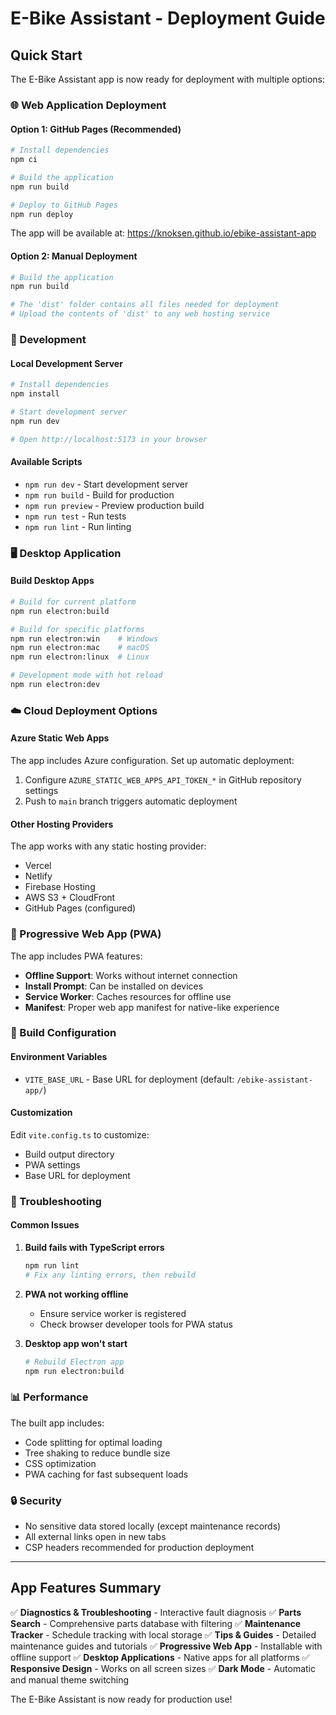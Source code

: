 # E-Bike Assistant - Deployment Guide

## Quick Start

The E-Bike Assistant app is now ready for deployment with multiple options:

### 🌐 Web Application Deployment

#### Option 1: GitHub Pages (Recommended)

```bash
# Install dependencies
npm ci

# Build the application
npm run build

# Deploy to GitHub Pages
npm run deploy
```

The app will be available at: <https://knoksen.github.io/ebike-assistant-app>

#### Option 2: Manual Deployment

```bash
# Build the application
npm run build

# The 'dist' folder contains all files needed for deployment
# Upload the contents of 'dist' to any web hosting service
```

### 🚀 Development

#### Local Development Server

```bash
# Install dependencies
npm install

# Start development server
npm run dev

# Open http://localhost:5173 in your browser
```

#### Available Scripts

- `npm run dev` - Start development server
- `npm run build` - Build for production
- `npm run preview` - Preview production build
- `npm run test` - Run tests
- `npm run lint` - Run linting

### 🖥️ Desktop Application

#### Build Desktop Apps

```bash
# Build for current platform
npm run electron:build

# Build for specific platforms
npm run electron:win    # Windows
npm run electron:mac    # macOS
npm run electron:linux  # Linux

# Development mode with hot reload
npm run electron:dev
```

### ☁️ Cloud Deployment Options

#### Azure Static Web Apps

The app includes Azure configuration. Set up automatic deployment:

1. Configure `AZURE_STATIC_WEB_APPS_API_TOKEN_*` in GitHub repository settings
2. Push to `main` branch triggers automatic deployment

#### Other Hosting Providers

The app works with any static hosting provider:

- Vercel
- Netlify
- Firebase Hosting
- AWS S3 + CloudFront
- GitHub Pages (configured)

### 📱 Progressive Web App (PWA)

The app includes PWA features:

- **Offline Support**: Works without internet connection
- **Install Prompt**: Can be installed on devices
- **Service Worker**: Caches resources for offline use
- **Manifest**: Proper web app manifest for native-like experience

### 🔧 Build Configuration

#### Environment Variables

- `VITE_BASE_URL` - Base URL for deployment (default: `/ebike-assistant-app/`)

#### Customization

Edit `vite.config.ts` to customize:

- Build output directory
- PWA settings
- Base URL for deployment

### 🚨 Troubleshooting

#### Common Issues

1. **Build fails with TypeScript errors**

   ```bash
   npm run lint
   # Fix any linting errors, then rebuild
   ```

2. **PWA not working offline**
   - Ensure service worker is registered
   - Check browser developer tools for PWA status

3. **Desktop app won't start**

   ```bash
   # Rebuild Electron app
   npm run electron:build
   ```

### 📊 Performance

The built app includes:

- Code splitting for optimal loading
- Tree shaking to reduce bundle size
- CSS optimization
- PWA caching for fast subsequent loads

### 🔒 Security

- No sensitive data stored locally (except maintenance records)
- All external links open in new tabs
- CSP headers recommended for production deployment

---

## App Features Summary

✅ **Diagnostics & Troubleshooting** - Interactive fault diagnosis
✅ **Parts Search** - Comprehensive parts database with filtering
✅ **Maintenance Tracker** - Schedule tracking with local storage
✅ **Tips & Guides** - Detailed maintenance guides and tutorials
✅ **Progressive Web App** - Installable with offline support
✅ **Desktop Applications** - Native apps for all platforms
✅ **Responsive Design** - Works on all screen sizes
✅ **Dark Mode** - Automatic and manual theme switching

The E-Bike Assistant is now ready for production use!

